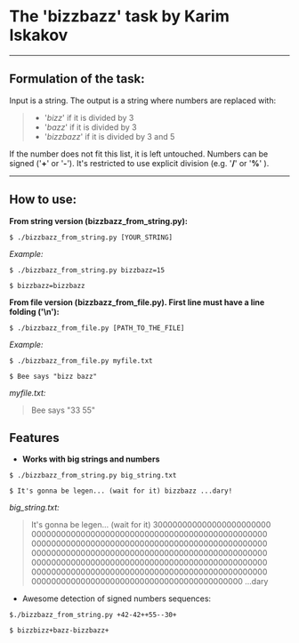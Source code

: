 **The 'bizzbazz' task by Karim Iskakov**
====================================


----------


Formulation of the task:
----------------
Input is a string. The output is a string where numbers are replaced with:

> - '*bizz*' if it is divided by 3
> - '*bazz*' if it is divided by 3
> - '*bizzbazz*' if it is divided by 3 and 5

 If the number does not fit this list, it is left untouched. Numbers can be signed ('**+**' or '**-**'). It's restricted to use explicit division (e.g. '**/**' or '**%**' ).

----------
How to use:
----------------
**From string version (bizzbazz_from_string.py):**

`$ ./bizzbazz_from_string.py [YOUR_STRING]`

*Example:*

`$ ./bizzbazz_from_string.py bizzbazz=15`

`$ bizzbazz=bizzbazz`

**From file version (bizzbazz_from_file.py). First line must have a line folding ('\n'):**

`$ ./bizzbazz_from_file.py [PATH_TO_THE_FILE]`

*Example:*

`$ ./bizzbazz_from_file.py myfile.txt`

`$ Bee says "bizz bazz"`

*myfile.txt:*
> Bee says "33 55"

Features
-------------

- **Works with big strings and numbers**

 `$ ./bizzbazz_from_string.py big_string.txt`

 `$ It's gonna be legen... (wait for it) bizzbazz ...dary!`

 *big_string.txt:*
> It's gonna be legen... (wait for it) 300000000000000000000000
> 000000000000000000000000000000000000000000000000
> 000000000000000000000000000000000000000000000000
> 000000000000000000000000000000000000000000000000
> 000000000000000000000000000000000000000000000000
> 000000000000000000000000000000000000000000000000
> 0000000000000000000000000000000000000000000 ...dary

 - Awesome detection of signed numbers sequences:

 `$./bizzbazz_from_string.py +42-42++55--30+`

 `$ bizzbizz+bazz-bizzbazz+`